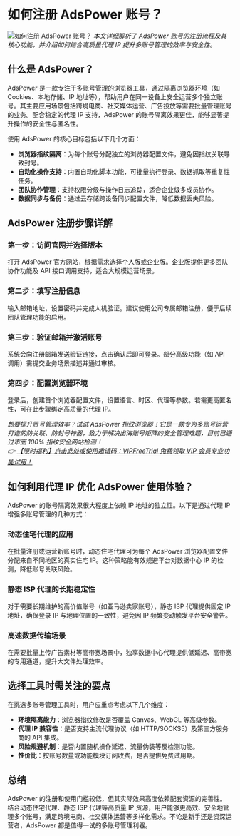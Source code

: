 # 如何注册 AdsPower 账号？

![如何注册 AdsPower 账号？](https://198301.xyz/img/060011679064632.webp)
*本文详细解析了 AdsPower 账号的注册流程及其核心功能，并介绍如何结合高质量代理 IP 提升多账号管理的效率与安全性。*

## 什么是 AdsPower？

AdsPower 是一款专注于多账号管理的浏览器工具，通过隔离浏览器环境（如 Cookies、本地存储、IP 地址等），帮助用户在同一设备上安全运营多个独立账号。其主要应用场景包括跨境电商、社交媒体运营、广告投放等需要批量管理账号的业务。配合稳定的代理 IP 支持，AdsPower 的账号隔离效果更佳，能够显著提升操作的安全性与匿名性。

使用 AdsPower 的核心目标包括以下几个方面：

- **浏览器指纹隔离**：为每个账号分配独立的浏览器配置文件，避免因指纹关联导致封号。
- **自动化操作支持**：内置自动化脚本功能，可批量执行登录、数据抓取等重复性任务。
- **团队协作管理**：支持权限分级与操作日志追踪，适合企业级多成员协作。
- **数据同步与备份**：通过云存储跨设备同步配置文件，降低数据丢失风险。

## AdsPower 注册步骤详解

### 第一步：访问官网并选择版本

打开 AdsPower 官方网站，根据需求选择个人版或企业版。企业版提供更多团队协作功能及 API 接口调用支持，适合大规模运营场景。

### 第二步：填写注册信息

输入邮箱地址，设置密码并完成人机验证。建议使用公司专属邮箱注册，便于后续团队管理功能的启用。

### 第三步：验证邮箱并激活账号

系统会向注册邮箱发送验证链接，点击确认后即可登录。部分高级功能（如 API 调用）需提交业务场景描述并通过审核。

### 第四步：配置浏览器环境

登录后，创建首个浏览器配置文件，设置语言、时区、代理等参数。若需更高匿名性，可在此步骤绑定高质量的代理 IP。

*想要提升账号管理效率？试试 AdsPower 指纹浏览器！它是一款专为多账号运营打造的防关联、防封号神器，致力于解决出海账号矩阵的安全管理难题，目前已通过市面 100% 指纹安全网站检测！  
👉 [【限时福利】点击此处或使用邀请码：VIPFreeTrial 免费领取 VIP 会员专业功能试用！](https://bit.ly/adspower_free)*

## 如何利用代理 IP 优化 AdsPower 使用体验？

AdsPower 的账号隔离效果很大程度上依赖 IP 地址的独立性。以下是通过代理 IP 增强多账号管理的几种方式：

### 动态住宅代理的应用

在批量注册或运营新账号时，动态住宅代理可为每个 AdsPower 浏览器配置文件分配来自不同地区的真实住宅 IP。这种策略能有效规避平台对数据中心 IP 的检测，降低账号关联风险。

### 静态 ISP 代理的长期稳定性

对于需要长期维护的高价值账号（如亚马逊卖家账号），静态 ISP 代理提供固定 IP 地址，确保登录 IP 与地理位置的一致性，避免因 IP 频繁变动触发平台安全警告。

### 高速数据传输场景

在需要批量上传广告素材等高带宽场景中，独享数据中心代理提供低延迟、高带宽的专用通道，提升大文件处理效率。

## 选择工具时需关注的要点

在挑选多账号管理工具时，用户应重点考虑以下几个维度：

- **环境隔离能力**：浏览器指纹修改是否覆盖 Canvas、WebGL 等高级参数。
- **代理 IP 兼容性**：是否支持主流代理协议（如 HTTP/SOCKS5）及第三方服务商的 API 集成。
- **风险规避机制**：是否内置随机操作延迟、流量伪装等反检测功能。
- **性价比**：按账号数量或功能模块订阅收费，是否提供免费试用期。

## 总结

AdsPower 的注册和使用门槛较低，但其实际效果高度依赖配套资源的完善性。结合动态住宅代理、静态 ISP 代理等高质量 IP 资源，用户能够更高效、安全地管理多个账号，满足跨境电商、社交媒体运营等多样化需求。不论是新手还是资深运营者，AdsPower 都是值得一试的多账号管理利器。